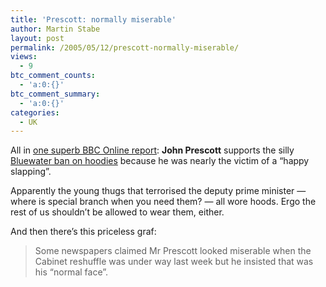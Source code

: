 ```yaml
---
title: 'Prescott: normally miserable'
author: Martin Stabe
layout: post
permalink: /2005/05/12/prescott-normally-miserable/
views:
  - 9
btc_comment_counts:
  - 'a:0:{}'
btc_comment_summary:
  - 'a:0:{}'
categories:
  - UK
---
```

All in [one superb BBC Online report][1]: **John Prescott** supports the silly [Bluewater ban on hoodies][2] because he was nearly the victim of a &ldquo;happy slapping&rdquo;.

Apparently the young thugs that terrorised the deputy prime minister &mdash; where is special branch when you need them? &mdash; all wore hoods. Ergo the rest of us shouldn&rsquo;t be allowed to wear them, either.

And then there&rsquo;s this priceless graf:

> Some newspapers claimed Mr Prescott looked miserable when the Cabinet reshuffle was under way last week but he insisted that was his &ldquo;normal face&rdquo;.

 [1]: http://news.bbc.co.uk/2/hi/uk_news/politics/4539405.stm
 [2]: http://www.martinstabe.com/blog/archives/2005/05/fashion_police.php